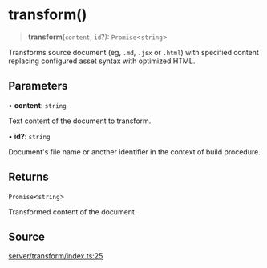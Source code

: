 # transform()

> **transform**(`content`, `id`?): `Promise`\<`string`\>

Transforms source document (eg, `.md`, `.jsx` or `.html`)
 with specified content replacing configured asset syntax with optimized HTML.

## Parameters

• **content**: `string`

Text content of the document to transform.

• **id?**: `string`

Document's file name or another identifier in the context of build procedure.

## Returns

`Promise`\<`string`\>

Transformed content of the document.

## Source

[server/transform/index.ts:25](https://github.com/Elringus/Imgit/blob/cf06d86/src/server/transform/index.ts#L25)
